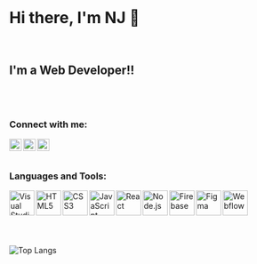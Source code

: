 <br />


# Hi there, I'm NJ 👋

<br />

## I'm a Web Developer!!

<br />
<br />

### Connect with me:

[<img align="left" alt="Profile | LinkedIn" width="22px" src="https://www.svgrepo.com/show/70809/linkedin.svg" />](https://www.linkedin.com/in/n1nja/)
[<img align="left" alt="Profile | Instagram" width="22px" src="https://www.svgrepo.com/show/111199/instagram.svg" />](https://www.instagram.com/n1nja.a/)
[<img align="left" alt="Profile | Twitter" width="22px" src="https://www.svgrepo.com/show/183608/twitter.svg" />](https://twitter.com/n1nja_in)


<br />
<br />

### Languages and Tools:

[<img align="left" alt="Visual Studio Code" width="45px" src="https://www.svgrepo.com/show/354522/visual-studio-code.svg" />](#)
[<img align="left" alt="HTML5" width="45px" src="https://www.vectorlogo.zone/logos/w3_html5/w3_html5-icon.svg" />](#)
[<img align="left" alt="CSS3" width="45px" src="https://www.vectorlogo.zone/logos/w3_css/w3_css-icon.svg" />](#)
[<img align="left" alt="JavaScript" width="45px" src="https://www.svgrepo.com/show/353925/javascript.svg" />](#)
[<img align="left" alt="React" width="45px" src="https://www.vectorlogo.zone/logos/reactjs/reactjs-icon.svg" />](#)
[<img align="left" alt="Node.js" width="45px" src="https://www.svgrepo.com/show/378837/node.svg" />](#)
<!-- [<img align="left" alt="MongoDB" width="45px" src="https://www.vectorlogo.zone/logos/mongodb/mongodb-icon.svg" />](#) -->
[<img align="left" alt="Firebase" width="45px" src="https://www.vectorlogo.zone/logos/firebase/firebase-icon.svg" />](#)
[<img align="left" alt="Figma" width="45px" src="https://www.vectorlogo.zone/logos/figma/figma-icon.svg" />](#)
[<img align="left" alt="Webflow" width="45px" src="https://www.vectorlogo.zone/logos/webflow/webflow-icon.svg"/>](#)

<br />
<br />
<br />



<br />
<br />


![Top Langs](https://github-readme-stats.vercel.app/api/top-langs/?username=N1nJa-a&theme=dark)

<br />
<br />
